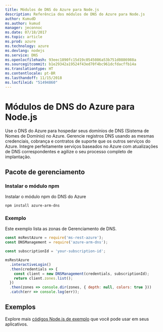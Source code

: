 ```yaml
---
title: Módulos de DNS do Azure para Node.js
description: Referência dos módulos de DNS do Azure para Node.js
author: KumudD
ms.author: kumud
manager: jeconnoc
ms.date: 07/18/2017
ms.topic: article
ms.prod: azure
ms.technology: azure
ms.devlang: nodejs
ms.service: DNS
ms.openlocfilehash: 93eec1890fc15d19c0545086a53b751d0886988a
ms.sourcegitcommit: b1e29342a19524f43ed70f4bc961dcfdacffb14a
ms.translationtype: HT
ms.contentlocale: pt-BR
ms.lasthandoff: 11/15/2018
ms.locfileid: "51494860"
---
```

# <a name="azure-dns-modules-for-nodejs"></a>Módulos de DNS do Azure para Node.js

Use o DNS do Azure para hospedar seus domínios de DNS (Sistema de Nomes de Domínio) no Azure. Gerencie registros DNS usando as mesmas credenciais, cobrança e contratos de suporte que os outros serviços do Azure. Integre perfeitamente serviços baseados no Azure com atualizações de DNS correspondentes e agilize o seu processo completo de implantação.

## <a name="management-package"></a>Pacote de gerenciamento

### <a name="install-the-npm-module"></a>Instalar o módulo npm

Instalar o módulo npm do DNS do Azure

```bash
npm install azure-arm-dns
```

### <a name="example"></a>Exemplo

Este exemplo lista as zonas de Gerenciamento de DNS.

```javascript
const msRestAzure = require('ms-rest-azure');
const DNSManagement = require('azure-arm-dns');

const subscriptionId = 'your-subscription-id';

msRestAzure
  .interactiveLogin()
  .then(credentials => {
    const client = new DNSManagement(credentials, subscriptionId);
    return client.zones.list();
  })
  .then(zones => console.dir(zones, { depth: null, colors: true }))
  .catch(err => console.log(err));
```

## <a name="samples"></a>Exemplos

Explore mais [códigos Node.js de exemplo](https://azure.microsoft.com/resources/samples/?platform=nodejs) que você pode usar em seus aplicativos.
